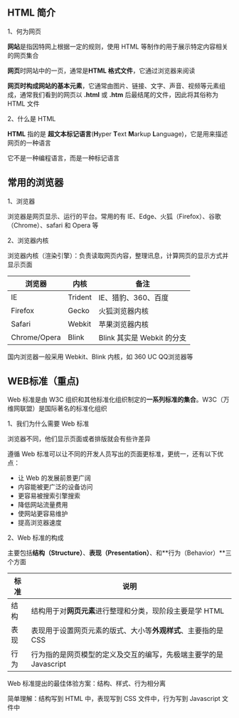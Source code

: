 ## HTML 简介

1、何为网页

**网站**是指因特网上根据一定的规则，使用 HTML 等制作的用于展示特定内容相关的网页集合

**网页**时网站中的一页，通常是**HTML 格式文件**，它通过浏览器来阅读

**网页时构成网站的基本元素**，它通常由图片、链接、文字、声音、视频等元素组成，通常我们看到的网页以 **.html**  或 **.htm** 后最结尾的文件，因此将其俗称为 HTML 文件



2、什么是 HTML

**HTML** 指的是 **超文本标记语言**(**H**yper **T**ext **M**arkup **L**anguage)，它是用来描述网页的一种语言

它不是一种编程语言，而是一种标记语言



## 常用的浏览器

1、浏览器

浏览器是网页显示、运行的平台。常用的有 IE、Edge、火狐（Firefox）、谷歌（Chrome）、safari 和  Opera 等



2、浏览器内核

浏览器内核（渲染引擎）：负责读取网页内容，整理讯息，计算网页的显示方式并显示页面

| 浏览器       | 内核    | 备注                       |
| ------------ | ------- | -------------------------- |
| IE           | Trident | IE、猎豹、360、百度        |
| Firefox      | Gecko   | 火狐浏览器内核             |
| Safari       | Webkit  | 苹果浏览器内核             |
| Chrome/Opera | Blink   | Blink 其实是 Webkit 的分支 |

国内浏览器一般采用 Webkit、Blink 内核，如 360 UC QQ浏览器等



## WEB标准（重点)

Web 标准是由 W3C 组织和其他标准化组织制定的**一系列标准的集合**。W3C（万维网联盟）是国际著名的标准化组织

1、我们为什么需要 Web 标准

浏览器不同，他们显示页面或者排版就会有些许差异

遵循 Web 标准可以让不同的开发人员写出的页面更标准，更统一，还有以下优点：

- 让 Web 的发展前景更广阔
- 内容能被更广泛的设备访问
- 更容易被搜索引擎搜索
- 降低网站流量费用
- 使网站更容易维护
- 提高浏览器速度



2、Web 标准的构成

主要包括**结构（Structure）**、**表现（Presentation）**、和**行为（Behavior）**三个方面

| 标准 | 说明                                                         |
| ---- | ------------------------------------------------------------ |
| 结构 | 结构用于对**网页元素**进行整理和分类，现阶段主要是学 HTML    |
| 表现 | 表现用于设置网页元素的版式、大小等**外观样式**、主要指的是 CSS |
| 行为 | 行为指的是网页模型的定义及交互的编写，先极端主要学的是 Javascript |

Web 标准提出的最佳体验方案：结构、样式、行为相分离

简单理解：结构写到 HTML 中，表现写到 CSS 文件中，行为写到 Javascript 文件中